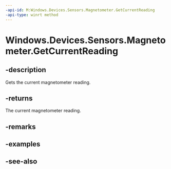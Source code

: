 ----api-id: M:Windows.Devices.Sensors.Magnetometer.GetCurrentReading
-api-type: winrt method
---<!-- Method syntaxpublic Windows.Devices.Sensors.MagnetometerReading GetCurrentReading()--># Windows.Devices.Sensors.Magnetometer.GetCurrentReading## -descriptionGets the current magnetometer reading.## -returnsThe current magnetometer reading.## -remarks## -examples## -see-also